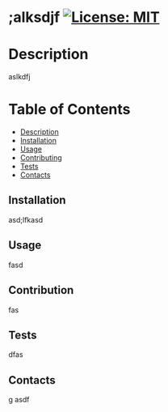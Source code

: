 
# ;alksdjf [![License: MIT](https://img.shields.io/badge/License-MIT-yellow.svg)](https://opensource.org/licenses/MIT)

# Description
aslkdfj

# Table of Contents 
* [Description](#description)
* [Installation](#installation)
* [Usage](#usage)
* [Contributing](#contributing)
* [Tests](#test)
* [Contacts](#contacts)

## Installation
asd;lfkasd

## Usage
fasd

## Contribution
fas

## Tests
dfas

## Contacts
g
asdf

    